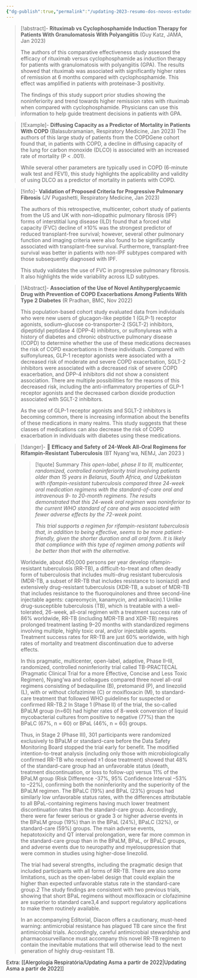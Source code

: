 ```yaml
---
{"dg-publish":true,"permalink":"/updating-2023-resumo-dos-novos-estudos-deste-ano/"}
---
```




>[!abstract]- **Rituximab vs Cyclophosphamide Induction Therapy for Patients With Granulomatosis With Polyangiitis** (Guy Katz, JAMA, Jan 2023)
>
>The authors of this comparative effectiveness study assessed the efficacy of rituximab versus cyclophosphamide as induction therapy for patients with granulomatosis with polyangiitis (GPA). The results showed that rituximab was associated with significantly higher rates of remission at 6 months compared with cyclophosphamide. This effect was amplified in patients with proteinase-3 positivity.
>
>The findings of this study support prior studies showing the noninferiority and trend towards higher remission rates with rituximab when compared with cyclophosphamide. Physicians can use this information to help guide treatment decisions in patients with GPA.

>[!Example]- **Diffusing Capacity as a Predictor of Mortality in Patients With COPD** (Balasubramanian, Respiratory Medicine, Jan 2023)
>The authors of this large study of patients from the COPDGene cohort found that, in patients with COPD, a decline in diffusing capacity of the lung for carbon monoxide (DLCO) is associated with an increased rate of mortality (P < .001).
>
>While several other parameters are typically used in COPD (6-minute walk test and FEV1), this study highlights the applicability and validity of using DLCO as a predictor of mortality in patients with COPD.

> [!info]- **Validation of Proposed Criteria for Progressive Pulmonary Fibrosis** (JV Pugashetti, Respiratory Medicine, Jan 2023)
>
> The authors of this retrospective, multicenter, cohort study of patients from the US and UK with non–idiopathic pulmonary fibrosis (IPF) forms of interstitial lung disease (ILD) found that a forced vital capacity (FVC) decline of ≥10% was the strongest predictor of reduced transplant-free survival; however, several other pulmonary function and imaging criteria were also found to be significantly associated with transplant-free survival. Furthermore, transplant-free survival was better in patients with non-IPF subtypes compared with those subsequently diagnosed with IPF.
>
> This study validates the use of FVC in progressive pulmonary fibrosis. It also highlights the wide variability across ILD subtypes.

>[!Abstract]- **Association of the Use of Novel Antihyperglycaemic Drug with Prevention of COPD Exacerbations Among Patients With Type 2 Diabetes** (R Pradhan, BMC, Nov 2022)
>
>  This population-based cohort study evaluated data from individuals who were new users of glucagon-like peptide 1 (GLP-1) receptor agonists, sodium–glucose co-transporter-2 (SGLT-2) inhibitors, dipeptidyl peptidase 4 (DPP-4) inhibitors, or sulfonylureas with a history of diabetes and chronic obstructive pulmonary disease (COPD) to determine whether the use of these medications decreases the risk of COPD exacerbations in these individuals. Compared with sulfonylureas, GLP-1 receptor agonists were associated with a decreased risk of moderate and severe COPD exacerbation, SGLT-2 inhibitors were associated with a decreased risk of severe COPD exacerbation, and DPP-4 inhibitors did not show a consistent association. There are multiple possibilities for the reasons of this decreased risk, including the anti-inflammatory properties of GLP-1 receptor agonists and the decreased carbon dioxide production associated with SGLT-2 inhibitors.
>
>  As the use of GLP-1 receptor agonists and SGLT-2 inhibitors is becoming common, there is increasing information about the benefits of these medications in many realms. This study suggests that these classes of medications can also decrease the risk of COPD exacerbation in individuals with diabetes using these medications.

>[!danger]- 🥇 **Efficacy and Safety of 24-Week All-Oral Regimens for Rifampin-Resistant Tuberculosis** (BT Nyang'wa, NEMJ, Jan 2023 )
>
>> [!quote] Summary
>> *This open-label, phase II to III, multicenter, randomized, controlled noninferiority trial involving patients older than 15 years in Belarus, South Africa, and Uzbekistan with rifampin-resistant tuberculosis compared three 24-week oral medication regimens with the standard-of-care oral and intravenous 9- to 20-month regimens. The results demonstrated that this 24-week oral regimen was noninferior to the current WHO standard of care and was associated with fewer adverse effects by the 72-week point.*
>>
>> *This trial supports a regimen for rifampin-resistant tuberculosis that, in addition to being effective, seems to be more patient-friendly, given the shorter duration and all oral form. It is likely that compliance with this type of regimen among patients will be better than that with the alternative.*
>
>Worldwide, about 450,000 persons per year develop rifampin-resistant tuberculosis (RR-TB), a difficult-to-treat and often deadly form of tuberculosis that includes multi-drug resistant tuberculosis (MDR-TB, a subset of RR-TB that includes resistance to isoniazid) and extensively drug-resistant tuberculosis (XDR-TB, a subset of MDR-TB that includes resistance to the fluoroquinolones and three second-line injectable agents: capreomycin, kanamycin, and amikacin).1 Unlike drug-susceptible tuberculosis (TB), which is treatable with a well-tolerated, 26-week, all-oral regimen with a treatment success rate of 86% worldwide, RR-TB (including MDR-TB and XDR-TB) requires prolonged treatment lasting 9–20 months with standardized regimens involving multiple, highly toxic oral, and/or injectable agents. Treatment success rates for RR-TB are just 60% worldwide, with high rates of mortality and treatment discontinuation due to adverse effects.
>
>In this pragmatic, multicenter, open-label, adaptive, Phase II–III, randomized, controlled noninferiority trial called TB-PRACTECAL (Pragmatic Clinical Trial for a more Effective, Concise and Less Toxic Regimen), Nyang’wa and colleagues compared three novel all-oral regimens consisting of bedaquiline (B), pretomanid (P), and linezolid (L), with or without clofazimine (C) or moxifloxacin (M), to standard-care treatment that followed WHO guidelines for suspected or confirmed RR-TB.2 In Stage 1 (Phase II) of the trial, the so-called BPaLM group (n=60) had higher rates of 8-week conversion of liquid mycobacterial cultures from positive to negative (77%) than the BPaLC (67%, n = 60) or BPaL (46%, n = 60) groups.
>
>Thus, in Stage 2 (Phase III), 301 participants were randomized exclusively to BPaLM or standard-care before the Data Safety Monitoring Board stopped the trial early for benefit. The modified intention-to-treat analysis (including only those with microbiologically confirmed RR-TB who received ≥1 dose treatment) showed that 48% of the standard-care group had an unfavorable status (death, treatment discontinuation, or loss to follow-up) versus 11% of the BPaLM group (Risk Difference -37%, 95% Confidence Interval –53% to –22%), confirming both the noninferiority and the superiority of the BPaLM regimen. The BPaLC (19%) and BPaL (23%) groups had similarly low unfavorable status rates, with the differences attributable to all BPaL-containing regimens having much lower treatment discontinuation rates than the standard-care group. Accordingly, there were far fewer serious or grade 3 or higher adverse events in the BPaLM group (19%) than in the BPaL (24%), BPaLC (32%), or standard-care (59%) groups. The main adverse events, hepatotoxicity and QT interval prolongation, were far more common in the standard-care group than in the BPaLM, BPaL, or BPaLC groups, and adverse events due to neuropathy and myelosuppression that were common in studies using higher-dose linezolid.
>
>The trial had several strengths, including the pragmatic design that included participants with all forms of RR-TB. There are also some limitations, such as the open-label design that could explain the higher than expected unfavorable status rate in the standard-care group.2 The study findings are consistent with two previous trials, showing that short BPaL regimens without moxifloxacin or clofazimine are superior to standard care3,4 and support regulatory applications to make them routinely available.
>
>In an accompanying Editorial, Diacon offers a cautionary, must-heed warning: antimicrobial resistance has plagued TB care since the first antimicrobial trials. Accordingly, careful antimicrobial stewardship and pharmacosurveillance must accompany this novel RR-TB regimen to contain the inevitable mutations that will otherwise lead to the next generation of highly drug-resistant TB.

Extra:
[[Alergologia Respiratória/Updating Asma a partir de 2022\|Updating Asma a partir de 2022]]